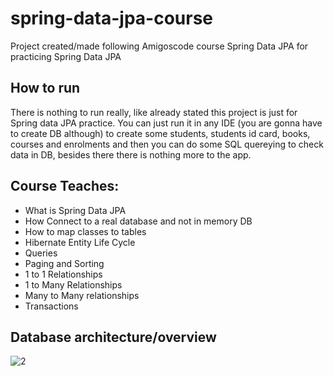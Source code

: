 # spring-data-jpa-course

Project created/made following Amigoscode course Spring Data JPA for practicing Spring Data JPA

## How to run
There is nothing to run really, like already stated this project is just for Spring data JPA practice. You can just run it in any IDE (you are gonna have to create DB although) to create some students, students id card, books, courses and enrolments and then you can do some SQL quereying to check data in DB, besides there there is nothing more to the app.

## Course Teaches:

- What is Spring Data JPA
- How Connect to a real database and not in memory DB
- How to map classes to tables
- Hibernate Entity Life Cycle
- Queries
- Paging and Sorting
- 1 to 1 Relationships
- 1 to Many Relationships
- Many to Many relationships
- Transactions

## Database architecture/overview

![2](https://www.filepicker.io/api/file/HO32BW79TvmFnrMtE9mf)
